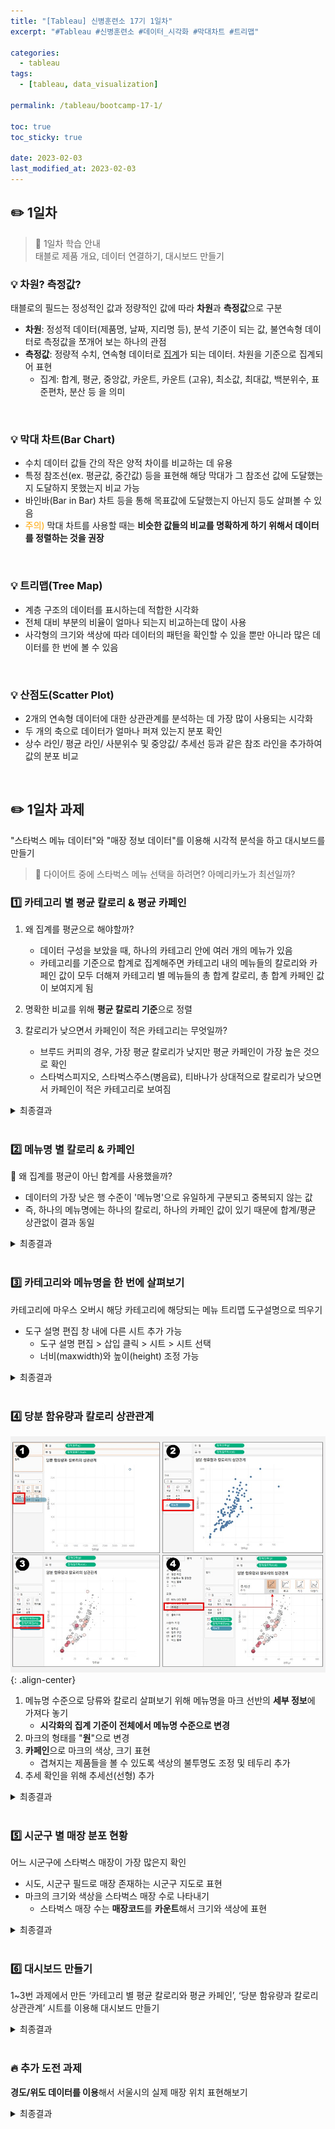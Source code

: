 ```yaml
---
title: "[Tableau] 신병훈련소 17기 1일차"
excerpt: "#Tableau #신병훈련소 #데이터_시각화 #막대차트 #트리맵"

categories:
  - tableau
tags:
  - [tableau, data_visualization]

permalink: /tableau/bootcamp-17-1/

toc: true
toc_sticky: true

date: 2023-02-03
last_modified_at: 2023-02-03
---
```


##  ✏️ 1일차

> 📖 1일차 학습 안내  
> 태블로 제품 개요, 데이터 연결하기, 대시보드 만들기


### 💡 차원? 측정값?

태블로의 필드는 정성적인 값과 정량적인 값에 따라 **차원**과 **측정값**으로 구분  

- **차원**: 정성적 데이터(제품명, 날짜, 지리명 등), 분석 기준이 되는 값, 불연속형 데이터로 측정값을 쪼개어 보는 하나의 관점
- **측정값**: 정량적 수치, 연속형 데이터로 <u>집계</u>가 되는 데이터. 차원을 기준으로 집계되어 표현
  - 집계: 합계, 평균, 중앙값, 카운트, 카운트 (고유), 최소값, 최대값, 백분위수, 표준편차, 분산 등 을 의미

<br>

### 💡 막대 차트(Bar Chart)

- 수치 데이터 값들 간의 작은 양적 차이를 비교하는 데 유용
- 특정 참조선(ex. 평균값, 중간값) 등을 표현해 해당 막대가 그 참조선 값에 도달했는지 도달하지 못했는지 비교 가능
- 바인바(Bar in Bar) 차트 등을 통해 목표값에 도달했는지 아닌지 등도 살펴볼 수 있음
- <span style="color:orange">주의)</span> 막대 차트를 사용할 때는 **비슷한 값들의 비교를 명확하게 하기 위해서 데이터를 정렬하는 것을 권장**

<br>

### 💡 트리맵(Tree Map)

- 계층 구조의 데이터를 표시하는데 적합한 시각화
- 전체 대비 부분의 비율이 얼마나 되는지 비교하는데 많이 사용
- 사각형의 크기와 색상에 따라 데이터의 패턴을 확인할 수 있을 뿐만 아니라 많은 데이터를 한 번에 볼 수 있음

<br>

### 💡 산점도(Scatter Plot)

- 2개의 연속형 데이터에 대한 상관관계를 분석하는 데 가장 많이 사용되는 시각화
- 두 개의 축으로 데이터가 얼마나 퍼져 있는지 분포 확인
- 상수 라인/ 평균 라인/ 사분위수 및 중앙값/ 추세선 등과 같은 참조 라인을 추가하여 값의 분포 비교

<br>

## ✏️ 1일차 과제

"스타벅스 메뉴 데이터"와 "매장 정보 데이터"를 이용해 시각적 분석을 하고 대시보드를 만들기  
> 👀 다이어트 중에 스타벅스 메뉴 선택을 하려면? 아메리카노가 최선일까?

### 1️⃣ 카테고리 별 평균 칼로리 & 평균 카페인

1. 왜 집계를 평균으로 해야할까?
   - 데이터 구성을 보았을 때, 하나의 카테고리 안에 여러 개의 메뉴가 있음
   - 카테고리를 기준으로 합계로 집계해주면 카테고리 내의 메뉴들의 칼로리와 카페인 값이 모두 더해져 카테고리 별 메뉴들의 총 합계 칼로리, 총 합계 카페인 값이 보여지게 됨

2. 명확한 비교를 위해 **평균 칼로리 기준**으로 정렬

3. 칼로리가 낮으면서 카페인이 적은 카테고리는 무엇일까?  
   - 브루드 커피의 경우, 가장 평균 칼로리가 낮지만 평균 카페인이 가장 높은 것으로 확인
   - 스타벅스피지오, 스타벅스주스(병음료), 티바나가 상대적으로 칼로리가 낮으면서 카페인이 적은 카테고리로 보여짐 

<details>
<summary>최종결과</summary>
<div markdown="1">       

![image](/assets/images/posts_img/tableau_bootcamp/day1/20230203_tableau_bootcamp_17_1_1.png){: .align-center}  

</div>
</details>

<br>

### 2️⃣ 메뉴명 별 칼로리 & 카페인

🧐 왜 집계를 평균이 아닌 합계를 사용했을까?  

- 데이터의 가장 낮은 행 수준이 '메뉴명'으로 유일하게 구분되고 중복되지 않는 값
- 즉, 하나의 메뉴명에는 하나의 칼로리, 하나의 카페인 값이 있기 때문에 합계/평균 상관없이 결과 동일

<details>
<summary>최종결과</summary>
<div markdown="1">       

![image](/assets/images/posts_img/tableau_bootcamp/day1/20230203_tableau_bootcamp_17_1_2.png){: .align-center}  

</div>
</details>

<br>

### 3️⃣ 카테고리와 메뉴명을 한 번에 살펴보기

카테고리에 마우스 오버시 해당 카테고리에 해당되는 메뉴 트리맵 도구설명으로 띄우기

- 도구 설명 편집 창 내에 다른 시트 추가 가능
  - 도구 설명 편집 > 삽입 클릭 > 시트 > 시트 선택
  - 너비(maxwidth)와 높이(height) 조정 가능

<details>
<summary>최종결과</summary>
<div markdown="1">       

![image](/assets/images/posts_img/tableau_bootcamp/day1/20230203_tableau_bootcamp_17_1_3.png){: .align-center}  

</div>
</details>

<br>

### 4️⃣ 당분 함유량과 칼로리 상관관계

![image](/assets/images/posts_img/tableau_bootcamp/day1/20230203_tableau_bootcamp_17_1_4.jpg){: .align-center}

1. 메뉴명 수준으로 당류와 칼로리 살펴보기 위해 메뉴명을 마크 선반의 **세부 정보**에 가져다 놓기
   - **시각화의 집계 기준이 전체에서 메뉴명 수준으로 변경**
2. 마크의 형태를 "**원**"으로 변경
3. **카페인**으로 마크의 색상, 크기 표현
   - 겹쳐지는 제품들을 볼 수 있도록 색상의 불투명도 조정 및 테두리 추가
4. 추세 확인을 위해 추세선(선형) 추가

<details>
<summary>최종결과</summary>
<div markdown="1">       

![image](/assets/images/posts_img/tableau_bootcamp/day1/20230203_tableau_bootcamp_17_1_5.png){: .align-center}  

- 당류(g)가 높을수록 칼로리(Kcal)가 높음
- 비슷한 당류가 들어가도 칼로리가 메뉴에 따라 달라짐

</div>
</details>

<br>

### 5️⃣ 시군구 별 매장 분포 현황

어느 시군구에 스타벅스 매장이 가장 많은지 확인

- 시도, 시군구 필드로 매장 존재하는 시군구 지도로 표현
- 마크의 크기와 색상을 스타벅스 매장 수로 나타내기
  - 스타벅스 매장 수는 **매장코드**를 **카운트**해서 크기와 색상에 표현

<details>
<summary>최종결과</summary>
<div markdown="1">       

![image](/assets/images/posts_img/tableau_bootcamp/day1/20230203_tableau_bootcamp_17_1_6.png){: .align-center}  


</div>
</details>

<br>

### 6️⃣ 대시보드 만들기

1~3번 과제에서 만든 ‘카테고리 별 평균 칼로리와 평균 카페인’, ‘당분 함유량과 칼로리 상관관계’ 시트를 이용해 대시보드 만들기

<details>
<summary>최종결과</summary>
<div markdown="1">       

![image](/assets/images/posts_img/tableau_bootcamp/day1/20230203_tableau_bootcamp_17_1_7.png){: .align-center}  

</div>
</details>

<br>

### 🔥 추가 도전 과제

**경도/위도 데이터를 이용**해서 서울시의 실제 매장 위치 표현해보기

<details>
<summary>최종결과</summary>
<div markdown="1">       

![image](/assets/images/posts_img/tableau_bootcamp/day1/20230203_tableau_bootcamp_17_1_8.png){: .align-center}  

</div>
</details>

<br><br>